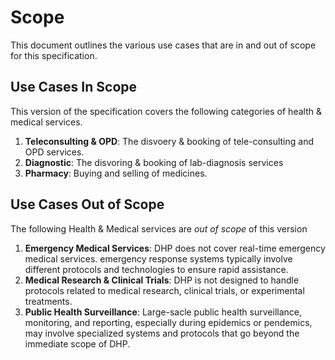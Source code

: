 # Scope
This document outlines the various use cases that are in and out of scope for this specification. 

## Use Cases In Scope

This version of the specification covers the following categories of health & medical services.

1. **Teleconsulting & OPD**: The disvoery & booking of tele-consulting and OPD services.
2. **Diagnostic**:  The disvoring & booking of lab-diagnosis services
3. **Pharmacy**: Buying and selling of medicines. 

## Use Cases Out of Scope

The following Health & Medical services are _out of scope_ of this version 

1. **Emergency Medical Services**: DHP does not cover real-time emergency medical services. emergency response systems typically involve different protocols and technologies to ensure rapid assistance.
2. **Medical Research & Clinical Trials**: DHP is not designed to handle protocols related to medical research, clinical trials, or experimental treatments.
3. **Public Health Surveillance**: Large-sacle public health surveillance, monitoring, and reporting, especially during epidemics or pendemics, may involve specialized systems and protocols that go beyond the immediate scope of DHP.

